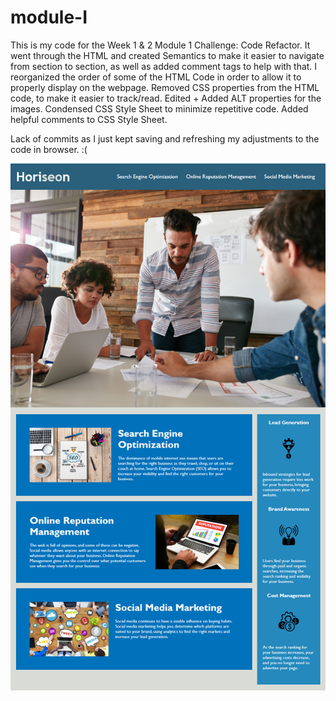 # module-I
This is my code for the Week 1 & 2 Module 1 Challenge: Code Refactor.
It went through the HTML and created Semantics to make it easier to navigate from section to section, as well as added comment tags to help with that.
I reorganized the order of some of the HTML Code in order to allow it to properly display on the webpage.
Removed CSS properties from the HTML code, to make it easier to track/read.
Edited + Added ALT properties for the images.
Condensed CSS Style Sheet to minimize repetitive code.
Added helpful comments to CSS Style Sheet.

Lack of commits as I just kept saving and refreshing my adjustments to the code in browser. :( 

![img](./assets/images/mockup.png)